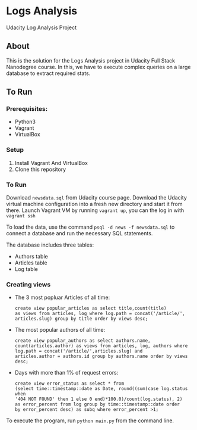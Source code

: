 # Logs Analysis

Udacity Log Analysis Project

## About

This is the solution for the Logs Analysis project in Udacity Full Stack Nanodegree course.
In this, we have to execute complex queries on a large database to extract required stats.

## To Run

### Prerequisites:
- Python3
- Vagrant
- VirtualBox

### Setup
1. Install Vagrant And VirtualBox
2. Clone this repository

### To Run

Download `newsdata.sql` from Udacity course page.
Download the Udacity virtual machine configuration into a fresh new directory and start it from there.
Launch Vagrant VM by running `vagrant up`, you can the log in with `vagrant ssh`

To load the data, use the command `psql -d news -f newsdata.sql` to connect a database and run the necessary SQL statements.

The database includes three tables:
- Authors table
- Articles table
- Log table

### Creating views

  - The 3 most popluar Articles of all time:
  
        create view popular_articles as select title,count(title) 
        as views from articles, log where log.path = concat('/article/',
        articles.slug) group by title order by views desc;
  
  - The most popular authors of all time:        
        
        create view popular_authors as select authors.name,
        count(articles.author) as views from articles, log, authors where 
        log.path = concat('/article/',articles.slug) and 
        articles.author = authors.id group by authors.name order by views desc;
  
  - Days with more than 1% of request errors:
        
        create view error_status as select * from 
        (select time::timestamp::date as Date, round((sum(case log.status when 
        '404 NOT FOUND' then 1 else 0 end)*100.0)/count(log.status), 2) 
        as error_percent from log group by time::timestamp::date order 
        by error_percent desc) as subq where error_percent >1;
   

To execute the program, run `python main.py` from the command line.
